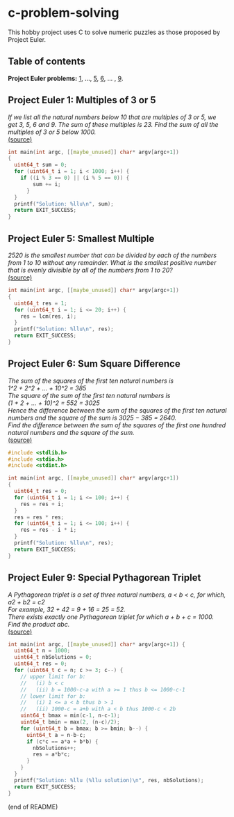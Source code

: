 # c-problem-solving

This hobby project uses C to solve numeric puzzles as those proposed by Project Euler.

## Table of contents

**Project Euler problems:**
[1](#project-euler-1-multiples-of-3-or-5), ..., [5](#project-euler-5-smallest-multiple), [6](#project-euler-6-sum-square-difference), ... , [9](#project-euler-9-special-pythagorean-triplet).

## Project Euler 1: Multiples of 3 or 5

_If we list all the natural numbers below 10 that are multiples of 3 or 5, we get 3, 5, 6 and 9. The sum of these multiples is 23. Find the sum of all the multiples of 3 or 5 below 1000._  
[(source)](https://projecteuler.net/problem=1)

``` C
int main(int argc, [[maybe_unused]] char* argv[argc+1])
{
  uint64_t sum = 0;
  for (uint64_t i = 1; i < 1000; i++) {
    if ((i % 3 == 0) || (i % 5 == 0)) {
        sum += i;
      }
  }
  printf("Solution: %llu\n", sum);
  return EXIT_SUCCESS;
}
```

## Project Euler 5: Smallest Multiple

_2520 is the smallest number that can be divided by each of the numbers from 1 to 10 without any remainder. What is the smallest positive number that is evenly divisible by all of the numbers from 1 to 20?_  
[(source)](https://projecteuler.net/problem=5)

``` C
int main(int argc, [[maybe_unused]] char* argv[argc+1])
{
  uint64_t res = 1;
  for (uint64_t i = 1; i <= 20; i++) {
    res = lcm(res, i);
  }
  printf("Solution: %llu\n", res);
  return EXIT_SUCCESS;
}
```

## Project Euler 6: Sum Square Difference

_The sum of the squares of the first ten natural numbers is  
1^2 + 2^2 + ... + 10^2 = 385  
The square of the sum of the first ten natural numbers is  
(1 + 2 + ... + 10)^2 = 552 = 3025  
Hence the difference between the sum of the squares of the first ten natural numbers and the square of the sum is 3025 − 385 = 2640.  
Find the difference between the sum of the squares of the first one hundred natural numbers and the square of the sum._  
[(source)](https://projecteuler.net/problem=6)

``` C
#include <stdlib.h>
#include <stdio.h>
#include <stdint.h>

int main(int argc, [[maybe_unused]] char* argv[argc+1])
{
  uint64_t res = 0;
  for (uint64_t i = 1; i <= 100; i++) {
    res = res + i;
  }
  res = res * res;
  for (uint64_t i = 1; i <= 100; i++) {
    res = res - i * i;
  }
  printf("Solution: %llu\n", res);
  return EXIT_SUCCESS;
}
```

## Project Euler 9: Special Pythagorean Triplet
    
_A Pythagorean triplet is a set of three natural numbers, a < b < c, for which,
a2 + b2 = c2  
For example, 32 + 42 = 9 + 16 = 25 = 52.  
There exists exactly one Pythagorean triplet for which a + b + c = 1000.  
Find the product abc._  
[(source)](https://projecteuler.net/problem=9)

``` C
int main(int argc, [[maybe_unused]] char* argv[argc+1]) {
  uint64_t n = 1000;
  uint64_t nbSolutions = 0;
  uint64_t res = 0;
  for (uint64_t c = n; c >= 3; c--) {
    // upper limit for b:
    //   (i) b < c
    //   (ii) b = 1000-c-a with a >= 1 thus b <= 1000-c-1
    // lower limit for b:
    //   (i) 1 <= a < b thus b > 1
    //   (ii) 1000-c = a+b with a < b thus 1000-c < 2b  
    uint64_t bmax = min(c-1, n-c-1);
    uint64_t bmin = max(2, (n-c)/2);
    for (uint64_t b = bmax; b >= bmin; b--) {
      uint64_t a = n-b-c;
      if (c*c == a*a + b*b) {
        nbSolutions++;
        res = a*b*c;
      }
    }
  }
  printf("Solution: %llu (%llu solution)\n", res, nbSolutions);
  return EXIT_SUCCESS;
}
```

<!-- 31875000 --> 

(end of README)
